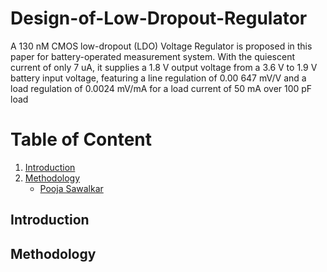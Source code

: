# Design-of-Low-Dropout-Regulator
A 130 nM CMOS low-dropout (LDO) Voltage Regulator is proposed in this paper for battery-operated measurement system. With the quiescent current of only 7 uA, it supplies a 1.8 V output voltage from a 3.6 V to 1.9 V battery input voltage, featuring a line regulation of 0.00 647 mV/V  and a load regulation of 0.0024 mV/mA for a load current of 50 mA over 100 pF load

# Table of Content

1. [Introduction](#Introduction)
2. [Methodology](#Methodology) 
    - [Pooja Sawalkar](#Pooja-Sawalkar)




## Introduction 




## Methodology 





